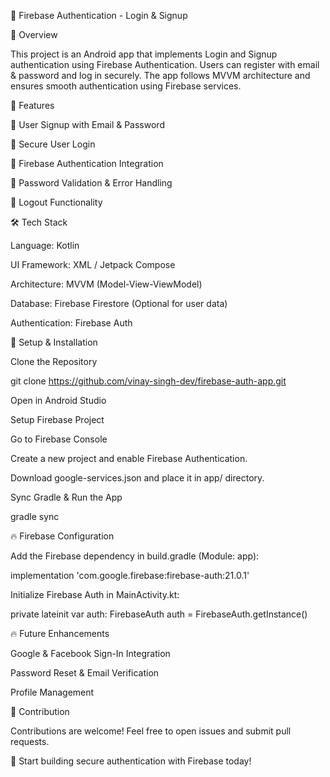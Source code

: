 🔐 Firebase Authentication - Login & Signup

📌 Overview

This project is an Android app that implements Login and Signup authentication using Firebase Authentication. Users can register with email & password and log in securely. The app follows MVVM architecture and ensures smooth authentication using Firebase services.

🚀 Features

🔹 User Signup with Email & Password

🔹 Secure User Login

🔹 Firebase Authentication Integration

🔹 Password Validation & Error Handling

🔹 Logout Functionality

🛠 Tech Stack

Language: Kotlin

UI Framework: XML / Jetpack Compose

Architecture: MVVM (Model-View-ViewModel)

Database: Firebase Firestore (Optional for user data)

Authentication: Firebase Auth

🔧 Setup & Installation

Clone the Repository

git clone https://github.com/vinay-singh-dev/firebase-auth-app.git

Open in Android Studio

Setup Firebase Project

Go to Firebase Console

Create a new project and enable Firebase Authentication.

Download google-services.json and place it in app/ directory.

Sync Gradle & Run the App

gradle sync

🔥 Firebase Configuration

Add the Firebase dependency in build.gradle (Module: app):

implementation 'com.google.firebase:firebase-auth:21.0.1'

Initialize Firebase Auth in MainActivity.kt:

private lateinit var auth: FirebaseAuth
auth = FirebaseAuth.getInstance()

🔥 Future Enhancements

Google & Facebook Sign-In Integration

Password Reset & Email Verification

Profile Management

🤝 Contribution

Contributions are welcome! Feel free to open issues and submit pull requests.


🚀 Start building secure authentication with Firebase today!

